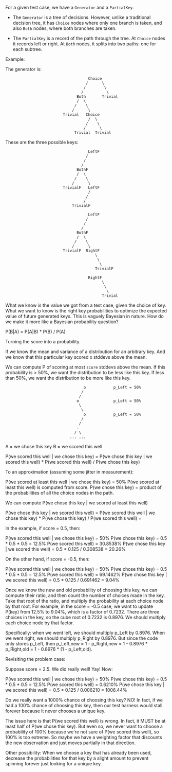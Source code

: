 For a given test case, we have a `Generator` and a `PartialKey`.

- The `Generator` is a tree of decisions.  However, unlike a traditional decision tree, it has `Choice` nodes where only one branch is taken, and also `Both` nodes, where both branches are taken.

- The `PartialKey` is a record of the path through the tree.  At `Choice` nodes it records left or right.  At `Both` nodes, it splits into two paths: one for each subtree.

Example:

The generator is:
```
                                    Choice
                                   /      \
                                  /        \
                                 /          \
                               Both       Trivial
                               /  \
                              /    \
                             /      \
                         Trivial   Choice
                                    /  \
                                   /    \
                                  /      \
                              Trivial  Trivial
```

These are the three possible keys:

```
                                    LeftF
                                   /
                                  /
                                 /
                               BothF
                               /  \
                              /    \
                             /      \
                         TrivialF   LeftF
                                    /
                                   /
                                  /
                             TrivialF
```

```
                                    LeftF
                                   /
                                  /
                                 /
                               BothF
                               /  \
                              /    \
                             /      \
                         TrivialF  RightF
                                       \
                                        \
                                         \
                                       TrivialF
```

```
                                    RightF
                                          \
                                           \
                                            \
                                          Trivial
```

What we know is the value we got from a test case, given the choice of key. What we want to know is the right key probabilities to optimize the expected value of future generated keys.  This is vaguely Bayesian in nature.  How do we make it more like a Bayesian probability question?

P(B|A) = P(A|B) * P(B) / P(A)

Turning the score into a probability.

If we know the mean and variance of a distribution for an arbitrary key.  And we know that this particular key scored x stddevs above the mean.

We can compute P of scoring at most `score` stddevs above the mean.  If this probability is > 50%, we want the distribution to be less like this key.  If less than 50%, we want the distribution to be more like this key.

```
                                  o            p_Left = 50%
                                 /
                                /
                               o               p_Left = 50%
                                \
                                 \
                                  o            p_Left = 50%
                                 /
                                /
                               -
                              / \
                            ... ...
```

A = we chose this key
B = we scored this well

P(we scored this well | we chose this key) =
    P(we chose this key | we scored this well)
    * P(we scored this well)
    / P(we chose this key)

To an approximation (assuming some jitter in measurement):

P(we scored at least this well | we chose this key) = 50%
P(we scored at least this well) is computed from score.
P(we chose this key) = product of the probabilities of all the choice nodes in the path.

We can compute P(we chose this key | we scored at least this well)

P(we chose this key | we scored this well) =
    P(we scored this well | we chose this key)
    * P(we chose this key)
    / P(we scored this well) =


In the example, if score = 0.5, then:

P(we scored this well | we chose this key) = 50%
P(we chose this key) = 0.5 * 0.5 * 0.5 = 12.5%
P(we scored this well) = 30.8538%
P(we chose this key | we scored this well) = 0.5 * 0.125 / 0.308538 = 20.26%

On the other hand, if score = -0.5, then:

P(we scored this well | we chose this key) = 50%
P(we chose this key) = 0.5 * 0.5 * 0.5 = 12.5%
P(we scored this well) = 69.1462%
P(we chose this key | we scored this well) = 0.5 * 0.125 / 0.691462 = 9.04%

Once we know the new and old probability of choosing this key, we can compute their ratio, and then count the number of choices made in the key.  Take that root of the ratio, and multiply the probability at each choice node by that root.  For example, in the score = -0.5 case, we want to update P(key) from 12.5% to 9.04%, which is a factor of 0.7232.  There are three choices in the key, so the cube root of 0.7232 is 0.8976.  We should multiply each choice node by that factor.

Specifically: when we went left, we should multiply p_Left by 0.8976.  When we went right, we should multiply p_Right by 0.8976.  But since the code only stores p_Left, then p_Left,new = 1 - p_Right,new = 1 - 0.8976 * p_Right,old =
1 - 0.8976 * (1 - p_Left,old).

Revisiting the problem case:

Suppose score = 2.5.  We did really well!  Yay!  Now:

P(we scored this well | we chose this key) = 50%
P(we chose this key) = 0.5 * 0.5 * 0.5 = 12.5%
P(we scored this well) = 0.6210%
P(we chose this key | we scored this well) = 0.5 * 0.125 / 0.006210 = 1006.44%

Do we really want a 1000% chance of choosing this key?  NO!  In fact, if we had a 100% chance of choosing this key, then our test harness would stall forever because it never chooses a unique key.

The issue here is that P(we scored this well) is wrong.  In fact, it MUST be at least half of P(we chose this key).  But even so, we never want to choose a probability of 100% because we're not sure of P(we scored this well), so 100% is too extreme.  So maybe we have a weighting factor that discounts the new observation and just moves partially in that direction.

Other possibility: When we choose a key that has already been used, decrease the probabilities for that key by a slight amount to prevent spinning forever just looking for a unique key.
